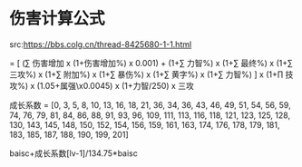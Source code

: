# 伤害计算公式

src:https://bbs.colg.cn/thread-8425680-1-1.html

= [ (∑ 伤害增加 x (1+伤害增加%) x 0.001) + (1+∑ 力智%) x (1+∑ 最终%) x (1+∑ 三攻%) x (1+∑ 附加%) x (1+∑ 暴伤%) x (1+∑ 黄字%) x (1+∑ 力智%) ] x (1+∏ 技攻%) x (1.05+属强\x0.0045) x (1+力智/250) x 三攻

成长系数 = [0, 3, 5, 8, 10, 13, 16, 18, 21, 36, 34, 36, 43, 46, 49, 51, 54, 56, 59, 74, 76, 79, 81, 84, 86, 88, 91, 93, 96, 109, 111, 113, 116, 118, 121, 123, 125, 128, 130, 143, 145, 148, 150, 152, 154, 156, 159, 161, 163, 174, 176, 178, 179, 181, 183, 185, 187, 188, 190, 199, 201]

baisc+成长系数[lv-1]/134.75\*baisc
